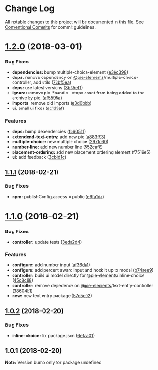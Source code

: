 # Change Log

All notable changes to this project will be documented in this file.
See [Conventional Commits](https://conventionalcommits.org) for commit guidelines.

<a name="1.2.0"></a>
# [1.2.0](https://github.com/corespring/corespring-pie/compare/v1.1.1...v1.2.0) (2018-03-01)


### Bug Fixes

* **dependencies:** bump multiple-choice-element ([e36c398](https://github.com/corespring/corespring-pie/commit/e36c398))
* **deps:** remove dependency on [@pie-elements](https://github.com/pie-elements)/multiple-choice-controller, add utils ([73bf5ea](https://github.com/corespring/corespring-pie/commit/73bf5ea))
* **deps:** use latest versions ([3b35ef1](https://github.com/corespring/corespring-pie/commit/3b35ef1))
* **ignore:** remove pie-*bundle - stops asset from being added to the archive by pie. ([af5595a](https://github.com/corespring/corespring-pie/commit/af5595a))
* **imports:** remove old imports ([e3d0bbb](https://github.com/corespring/corespring-pie/commit/e3d0bbb))
* **ui:** small ui fixes ([ac1d9af](https://github.com/corespring/corespring-pie/commit/ac1d9af))


### Features

* **deps:** bump dependencies ([fb60511](https://github.com/corespring/corespring-pie/commit/fb60511))
* **extendend-text-entry:** add new pie ([a883f93](https://github.com/corespring/corespring-pie/commit/a883f93))
* **multiple-choice:** new multiple choice ([297fd60](https://github.com/corespring/corespring-pie/commit/297fd60))
* **number-line:** add new number line ([552caf8](https://github.com/corespring/corespring-pie/commit/552caf8))
* **placement-ordering:** add new placement ordering element ([f7519e5](https://github.com/corespring/corespring-pie/commit/f7519e5))
* **ui:** add feedback ([3cb1d1c](https://github.com/corespring/corespring-pie/commit/3cb1d1c))




<a name="1.1.1"></a>
## [1.1.1](https://github.com/corespring/corespring-pie/compare/v1.1.0...v1.1.1) (2018-02-21)


### Bug Fixes

* **npm:** publishConfig.access = public ([e6fa1da](https://github.com/corespring/corespring-pie/commit/e6fa1da))




<a name="1.1.0"></a>
# [1.1.0](https://github.com/corespring/corespring-pie/compare/v1.0.2...v1.1.0) (2018-02-21)


### Bug Fixes

* **controller:** update tests ([3eda2d4](https://github.com/corespring/corespring-pie/commit/3eda2d4))


### Features

* **configure:** add number input ([af36da1](https://github.com/corespring/corespring-pie/commit/af36da1))
* **configure:** add percent award input and hook it up to model ([b74aee9](https://github.com/corespring/corespring-pie/commit/b74aee9))
* **controller:** build ui model directly for [@pie-elements](https://github.com/pie-elements)/inline-choice ([45c8c88](https://github.com/corespring/corespring-pie/commit/45c8c88))
* **controller:** remove depedency on [@pie-elements](https://github.com/pie-elements)/text-entry-controller ([38604b1](https://github.com/corespring/corespring-pie/commit/38604b1))
* **new:** new text entry package ([57c5c02](https://github.com/corespring/corespring-pie/commit/57c5c02))




<a name="1.0.2"></a>
## [1.0.2](https://github.com/corespring/corespring-pie/compare/v1.0.1...v1.0.2) (2018-02-20)


### Bug Fixes

* **inline-choice:** fix package.json ([6efaa01](https://github.com/corespring/corespring-pie/commit/6efaa01))




<a name="1.0.1"></a>
## 1.0.1 (2018-02-20)




**Note:** Version bump only for package undefined
